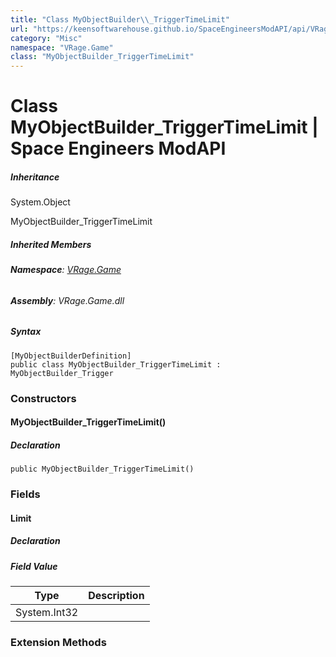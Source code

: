```yaml
---
title: "Class MyObjectBuilder\\_TriggerTimeLimit"
url: "https://keensoftwarehouse.github.io/SpaceEngineersModAPI/api/VRage.Game.MyObjectBuilder_TriggerTimeLimit.html"
category: "Misc"
namespace: "VRage.Game"
class: "MyObjectBuilder_TriggerTimeLimit"
---
```


# Class MyObjectBuilder\_TriggerTimeLimit | Space Engineers ModAPI

##### Inheritance

System.Object

MyObjectBuilder\_TriggerTimeLimit

##### Inherited Members

###### **Namespace**: [VRage.Game](https://keensoftwarehouse.github.io/SpaceEngineersModAPI/api/VRage.Game.html)

###### **Assembly**: VRage.Game.dll

##### Syntax

```
[MyObjectBuilderDefinition]
public class MyObjectBuilder_TriggerTimeLimit : MyObjectBuilder_Trigger
```

### Constructors

#### MyObjectBuilder\_TriggerTimeLimit()

##### Declaration

```
public MyObjectBuilder_TriggerTimeLimit()
```

### Fields

#### Limit

##### Declaration

##### Field Value

| Type | Description |
| --- | --- |
| System.Int32 |     |

### Extension Methods